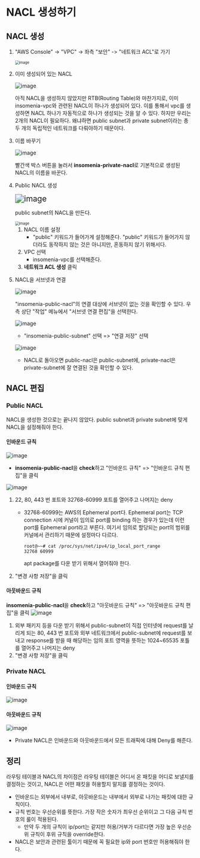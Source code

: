 # NACL 생성하기

## NACL 생성
1. "AWS Console" -> "VPC" -> 좌측 "보안" -> "네트워크 ACL"로 가기

   <img src="https://user-images.githubusercontent.com/33750210/137582532-522ae858-1ee2-4f8f-879f-f17a3b045b4c.png" alt="image" style="zoom:67%;" /> 

2. 이미 생성되어 있는 NACL
   
    ![image](https://user-images.githubusercontent.com/33750210/137582656-27b68b1e-8e78-4a6a-84cf-545f9eb656dd.png) 
    
      아직 NACL을 생성하지 않았지만 RTB(Routing Table)와 마찬가지로, 이미 insomenia-vpc와 관련된 NACL이 하나가 생성되어 있다. 이를 통해서 vpc를 생성하면 NACL 하나가 자동적으로 하나가 생성되는 것을 알 수 있다. 하지만 우리는 2개의 NACL이 필요하다. 왜냐하면 public subnet과 private subnet이라는 총 두 개의 독립적인 네트워크를 다뤄야하기 때문이다.

3. 이름 바꾸기
	
	 ![image](https://user-images.githubusercontent.com/33750210/137824527-b18e115c-f1d0-484e-b094-9f9c2575dd96.png) 

	빨간색 박스 버튼을 눌러서 **insomenia-private-nacl**로 기본적으로 생성된 NACL의 이름을 바꾼다.

4. Public NACL 생성
   
    <img src="https://user-images.githubusercontent.com/33750210/137582783-48fb0aaf-54c4-44e0-8373-a1bcf6fe0f93.png" alt="image" style="zoom:150%;" /> 

    public subnet의 NACL을 만든다.

    <img src="https://user-images.githubusercontent.com/33750210/137582755-0dd41bd9-1ad9-406d-a66b-97e2f8df1a7e.png" alt="image" style="zoom: 67%;" /> 

    1. NACL 이름 설정
       * "public" 키워드가 들어가게 설정해준다. "public" 키워드가 들어가지 않더라도 동작하지 않는 것은 아니지만, 혼동하지 않기 위해서다.
    2. VPC 선택
       - insomenia-vpc를 선택해준다.
    3. **네트워크 ACL 생성** 클릭

5. NACL을 서브넷과 연결

    ![image](https://user-images.githubusercontent.com/33750210/137582874-a5b01408-68e0-4ed5-8060-baa424773eb3.png) 
    
     "insomenia-public-nacl"의 연결 대상에 서브넷이 없는 것을 확인할 수 있다. 우측 상단 "작업" 메뉴에서 "서브넷 연결 편집"을 선택한다.
   
   ![image](https://user-images.githubusercontent.com/33750210/137582922-34a4629f-bf76-45dc-8db6-5c5e7c6aa63f.png)
   
   * "insomenia-public-subnet" 선택 => "연결 저장" 선택
   
   ![image](https://user-images.githubusercontent.com/33750210/137582937-1aa4f6d1-0f0c-4f4c-9286-25c44a8eaaa5.png) 
   
   * NACL로 돌아오면 public-nacl은 public-subnet에, private-nacl은 private-subnet에 잘 연결된 것을 확인할 수 있다.
   
## NACL 편집
### Public NACL

NACL을 생성한 것으로는 끝나지 않았다. public subnet과 private subnet에 맞게 NACL을 설정해줘야 한다.

#### 인바운드 규칙

 ![image](https://user-images.githubusercontent.com/33750210/137583194-cac05a54-4696-4978-9a50-634320189442.png) 
  * **insomenia-public-nacl**을 **check**하고 "인바운드 규칙" => "인바운드 규칙 편집"을 클릭

![image](https://user-images.githubusercontent.com/33750210/137617416-c90937f6-f5a2-4239-892a-d266372dabe8.png)

1. 22, 80, 443 번 포트와 32768-60999 포트를 열어주고 나머지는 deny

   * 32768-60999는 AWS의 Ephemeral port다. Ephemeral port는 TCP connection 시에 커널이 임의로 port를 binding 하는 경우가 있는데 이런 port를 Ephemeral port라고 부른다. 여기서 임의로 할당되는 port의 범위를 커널에서 관리하기 때문에 설정마다 다르다.

     ```shell
     root@~~# cat /proc/sys/net/ipv4/ip_local_port_range
     32768 60999
     ```

     apt package를 다운 받기 위해서 열어줘야 한다.

2. "변경 사항 저장"을 클릭



#### 아웃바운드 규칙


  **insomenia-public-nacl**을 **check**하고 "아웃바운드 규칙" => "아웃바운드 규칙 편집"을 클릭
![image](https://user-images.githubusercontent.com/33750210/137583713-580ba348-b563-4558-a01c-7e4580c387c9.png)

1. 외부 패키지 등을 다운 받기 위해서 public-subnet이 직접 인터넷에 request를 날리게 되는 80, 443 번 포트와 외부 네트워크에서 public-subnet에 request를 보내고 response를 받을 때 해당하는 임의 포트 영역을 뜻하는 1024~65535 포틀를 열어주고 나머지는 deny
2. "변경 사항 저장"을 클릭



### Private NACL
#### 인바운드 규칙

   ![image](https://user-images.githubusercontent.com/33750210/137584118-a62b8b89-80bd-4f69-9886-272cf5d58527.png)

#### 아웃바운드 규칙

   ![image](https://user-images.githubusercontent.com/33750210/137584137-79f7bc54-1e76-4372-8f97-eb2d812a2869.png)

* Private NACL은 인바운드와 아웃바운드에서 모든 트래픽에 대해 Deny를 해준다.

  


## 정리

  라우팅 테이블과 NACL의 차이점은 라우팅 테이블은 어디서 온 패킷을 어디로 보낼지를 결정하는 것이고, NACL은 어떤 패킷을 허용할지 말지를 결정하는 것이다.

* 인바운드는 외부에서 내부로, 아웃바운드는 내부에서 외부로 나가는 패킷에 대한 규칙이다.
* 규칙 번호는 우선순위를 뜻한다. 가장 작은 숫자가 최우선 순위이고 그 다음 규칙 번호의 룰이 적용된다.
  * 만약 두 개의 규칙이 ip/port는 같지만 허용/거부가 다르다면 가장 높은 우선순위 규칙이 후위 규칙을 override한다.
* NACL은 보안과 관련된 툴이기 때문에 꼭 필요한 ip와 port 번호만 허용해줘야 한다.